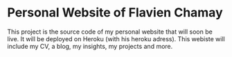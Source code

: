 # Personal Website of Flavien Chamay
This project is the source code of my personal website that will soon be live. It will be deployed on Heroku (with his heroku adress). This webiste will include  my CV, a blog, my insights, my projects and more.
